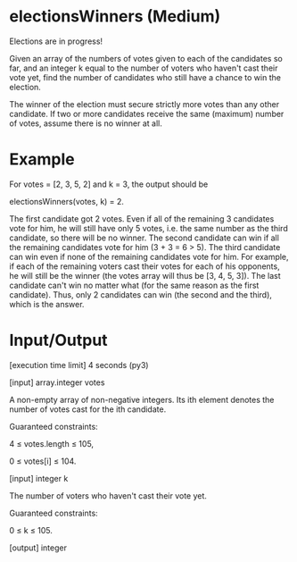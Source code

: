 # electionsWinners (Medium)

Elections are in progress!

Given an array of the numbers of votes given to each of the candidates so far, and an integer k equal to the number of voters who haven't cast their vote yet, find the number of candidates who still have a chance to win the election.

The winner of the election must secure strictly more votes than any other candidate. If two or more candidates receive the same (maximum) number of votes, assume there is no winner at all.

# Example

For votes = [2, 3, 5, 2] and k = 3, the output should be

electionsWinners(votes, k) = 2.

The first candidate got 2 votes. Even if all of the remaining 3 candidates vote for him, he will still have only 5 votes, i.e. the same number as the third candidate, so there will be no winner.
The second candidate can win if all the remaining candidates vote for him (3 + 3 = 6 > 5).
The third candidate can win even if none of the remaining candidates vote for him. For example, if each of the remaining voters cast their votes for each of his opponents, he will still be the winner (the votes array will thus be [3, 4, 5, 3]).
The last candidate can't win no matter what (for the same reason as the first candidate).
Thus, only 2 candidates can win (the second and the third), which is the answer.

# Input/Output

[execution time limit] 4 seconds (py3)

[input] array.integer votes

A non-empty array of non-negative integers. Its ith element denotes the number of votes cast for the ith candidate.

Guaranteed constraints:

4 ≤ votes.length ≤ 105,

0 ≤ votes[i] ≤ 104.

[input] integer k

The number of voters who haven't cast their vote yet.

Guaranteed constraints:

0 ≤ k ≤ 105.

[output] integer